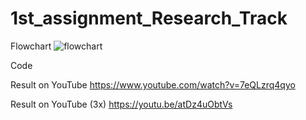# 1st_assignment_Research_Track
Flowchart
![flowchart](https://i.gyazo.com/76ef7e55b41c18801a2076f8d6e37c61.jpg)

Code


Result on YouTube
https://www.youtube.com/watch?v=7eQLzrq4qyo

Result on YouTube (3x)
https://youtu.be/atDz4uObtVs
